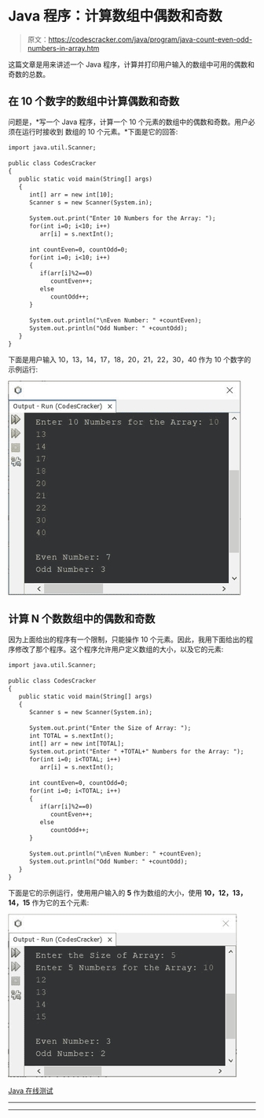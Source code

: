 # Java 程序：计算数组中偶数和奇数

> 原文：<https://codescracker.com/java/program/java-count-even-odd-numbers-in-array.htm>

这篇文章是用来讲述一个 Java 程序，计算并打印用户输入的数组中可用的偶数和奇数的总数。

## 在 10 个数字的数组中计算偶数和奇数

问题是，*写一个 Java 程序，计算一个 10 个元素的数组中的偶数和奇数。用户必须在运行时接收到 数组的 10 个元素。*下面是它的回答:

```
import java.util.Scanner;

public class CodesCracker
{
   public static void main(String[] args)
   {
      int[] arr = new int[10];
      Scanner s = new Scanner(System.in);

      System.out.print("Enter 10 Numbers for the Array: ");
      for(int i=0; i<10; i++)
         arr[i] = s.nextInt();

      int countEven=0, countOdd=0;
      for(int i=0; i<10; i++)
      {
         if(arr[i]%2==0)
            countEven++;
         else
            countOdd++;
      }

      System.out.println("\nEven Number: " +countEven);
      System.out.println("Odd Number: " +countOdd);
   }
}
```

下面是用户输入 10，13，14，17，18，20，21，22，30，40 作为 10 个数字的示例运行:

![java count odd even numbers in array](img/c56c0857335aa165cbe6c6b2ff6c17fe.png)

## 计算 N 个数数组中的偶数和奇数

因为上面给出的程序有一个限制，只能操作 10 个元素。因此，我用下面给出的程序修改了那个程序。这个程序允许用户定义数组的大小，以及它的元素:

```
import java.util.Scanner;

public class CodesCracker
{
   public static void main(String[] args)
   {
      Scanner s = new Scanner(System.in);

      System.out.print("Enter the Size of Array: ");
      int TOTAL = s.nextInt();
      int[] arr = new int[TOTAL];
      System.out.print("Enter " +TOTAL+" Numbers for the Array: ");
      for(int i=0; i<TOTAL; i++)
         arr[i] = s.nextInt();

      int countEven=0, countOdd=0;
      for(int i=0; i<TOTAL; i++)
      {
         if(arr[i]%2==0)
            countEven++;
         else
            countOdd++;
      }

      System.out.println("\nEven Number: " +countEven);
      System.out.println("Odd Number: " +countOdd);
   }
}
```

下面是它的示例运行，使用用户输入的 **5** 作为数组的大小，使用 **10，12，13，14，15** 作为它的五个元素:

![java count even and odd numbers in array](img/3dbeb442b771ab96c8763c1c9f8ed9cc.png)

[Java 在线测试](/exam/showtest.php?subid=1)

* * *

* * *